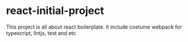 # react-initial-project

This project is all about react boilerplate. it include costume webpack for typescript, lintjs, test and etc
